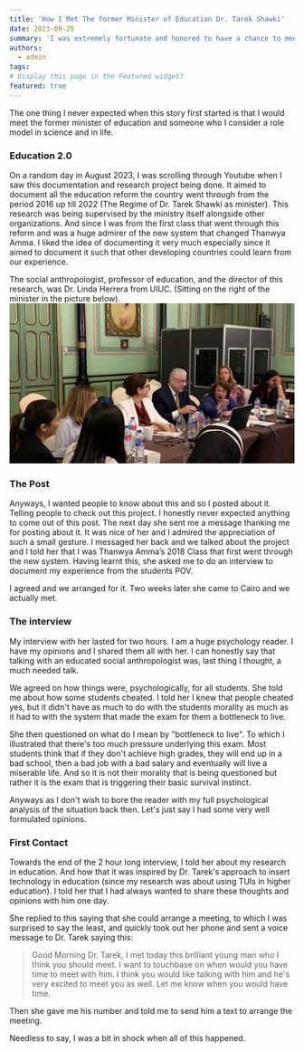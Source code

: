 ```yaml
---
title: 'How I Met The former Minister of Education Dr. Tarek Shawki'
date: 2023-09-25
summary: 'I was extremely fortunate and honored to have a chance to meet and talk with the AUC’s Counselor and former Minister of Higher Education, H.E. Dr. Tarek Shawki. A pioneer in education and a visionary!'
authors:
  - admin
tags: 
# Display this page in the Featured widget?
featured: true
---
```


The one thing I never expected when this story first started is that I would meet the former minister of education and someone who I consider a role model in science and in life.

### Education 2.0
On a random day in August 2023, I was scrolling through Youtube when I saw this documentation and research project being done. It aimed to document all the education reform the country went through from the period 2016 up till 2022 (The Regime of Dr. Tarek Shawki as minister). This research was being supervised by the ministry itself alongside other organizations. And since I was from the first class that went through this reform and was a huge admirer of the new system that changed Thanwya Amma. I liked the idea of documenting it very much especially since it aimed to document it such that other developing countries could learn from our experience.

The social anthropologist, professor of education, and the director of this research, was Dr. Linda Herrera from UIUC. (Sitting on the right of the minister in the picture below).
![image](./32.png)

### The Post

Anyways, I wanted people to know about this and so I posted about it. Telling people to check out this project. I honestly never expected anything to come out of this post. The next day she sent me a message thanking me for posting about it. It was nice of her and I admired the appreciation of such a small gesture. I messaged her back and we talked about the project and I told her that I was Thanwya Amma’s 2018 Class that first went through the new system. Having learnt this, she asked me to do an interview to document my experience from the students POV.

I agreed and we arranged for it. Two weeks later she came to Cairo and we actually met.

### The interview

My interview with her lasted for two hours. I am a huge psychology reader. I have my opinions and I shared them all with her. I can honestly say that talking with an educated social anthropologist was, last thing I thought, a much needed talk. 

We agreed on how things were, psychologically, for all students. She told me about how some students cheated. I told her I knew that people cheated yes, but it didn't have as much to do with the students morality as much as it had to with the system that made the exam for them a bottleneck to live. 

She then questioned on what do I mean by "bottleneck to live". To which I illustrated that there's too much pressure underlying this exam. Most students think that if they don't achieve high grades, they will end up in a bad school, then a bad job with a bad salary and eventually will live a miserable life. And so it is not their morality that is being questioned but rather it is the exam that is triggering their basic survival instinct. 

Anyways as I don't wish to bore the reader with my full psychological analysis of the situation back then. Let's just say I had some very well formulated opinions.

### First Contact 

Towards the end of the 2 hour long interview, I told her about my research in education. And how that it was inspired by Dr. Tarek's approach to insert technology in education (since my research was about using TUIs in higher education).  I told her that I had always wanted to share these thoughts and opinions with him one day. 

She replied to this saying that she could arrange a meeting, to which I was surprised to say the least, and quickly took out her phone and sent a voice message to Dr. Tarek saying this:

>Good Morning Dr. Tarek,
I met today this brilliant young man who I think you should meet. I want to touchbase on when would you have time to meet with him. I think you would like talking with him and he's very excited to meet you as well. Let me know when you would have time.

Then she gave me his number and told me to send him a text to arrange the meeting.

Needless to say, I was a bit in shock when all of this happened.